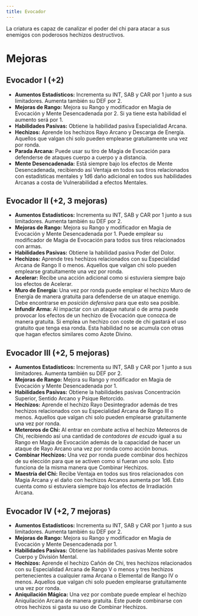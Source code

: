 ```yaml
---
title: Evocador
---
```


La criatura es capaz de canalizar el poder del chi para atacar a sus enemigos con poderosos hechizos destructivos. 

# Mejoras

## Evocador I (+2)

- **Aumentos Estadísticos:** Incrementa su INT, SAB y CAR por 1 junto a sus limitadores. Aumenta también su DEF por 2. 
- **Mejoras de Rango:** Mejora su Rango y modificador en Magia de Evocación y Mente Desencadenada por 2. Si ya tiene esta habilidad el aumento será por 1. 
- **Habilidades Pasivas:** Obtiene la habilidad pasiva Especialidad Arcana.
- **Hechizos:** Aprende los hechizos Rayo Arcano y Descarga de Energía. Aquellos que valgan chi solo pueden emplearse gratuitamente una vez por ronda.
- **Parada Arcana:** Puede usar su tiro de Magia de Evocación para defenderse de ataques cuerpo a cuerpo y a distancia.
- **Mente Desencadenada:** Está siempre bajo los efectos de Mente Desencadenada, recibiendo así Ventaja en todos sus tiros relacionados con estadísticas mentales y 1d6 daño adicional en todos sus habilidades Arcanas a costa de Vulnerabilidad a efectos Mentales.

## Evocador II (+2, 3 mejoras)

- **Aumentos Estadísticos:** Incrementa su INT, SAB y CAR por 1 junto a sus limitadores. Aumenta también su DEF por 2. 
- **Mejoras de Rango:** Mejora su Rango y modificador en Magia de Evocación y Mente Desencadenada por 1. Puede emplear su modificador de Magia de Evocación para todos sus tiros relacionados con armas.
- **Habilidades Pasivas:** Obtiene la habilidad pasiva Poder del Dolor.
- **Hechizos:** Aprende tres hechizos relacionados con su Especialidad Arcana de Rango II o menos. Aquellos que valgan chi solo pueden emplearse gratuitamente una vez por ronda.
- **Acelerar:** Recibe una acción adicional como si estuviera siempre bajo los efectos de Acelerar.
- **Muro de Energía:** Una vez por ronda puede emplear el hechizo Muro de Energía de manera gratuita para defenderse de un ataque enemigo. Debe encontrarse en *posición defensiva* para que esto sea posible.
- **Infundir Arma:** Al impactar con un ataque natural o de arma puede provocar los efectos de un hechizo de Evocación que conozca de manera gratuita. Si emplea un hechizo con coste de chi gastará el uso gratuito que tenga esa ronda. Esta habilidad no se acumula con otras que hagan efectos similares como Azote Divino.

## Evocador III (+2, 5 mejoras)

- **Aumentos Estadísticos:** Incrementa su INT, SAB y CAR por 1 junto a sus limitadores. Aumenta también su DEF por 2. 
- **Mejoras de Rango:** Mejora su Rango y modificador en Magia de Evocación y Mente Desencadenada por 1. 
- **Habilidades Pasivas:** Obtiene la habilidades pasivas Concentración Superior, Sentido Arcano y Psique Retorcido.
- **Hechizos:** Aprende el hechizo Rayo Desintegrador además de tres hechizos relacionados con su Especialidad Arcana de Rango III o menos. Aquellos que valgan chi solo pueden emplearse gratuitamente una vez por ronda.
- **Meteroros de Chi:** Al entrar en combate activa el hechizo Meteoros de Chi, recibiendo así una cantidad de *contadores de escudo* igual a su Rango en Magia de Evocación además de la capacidad de hacer un ataque de Rayo Arcano una vez por ronda como acción bonus.
- **Combinar Hechizos:** Una vez por ronda puede combinar dos hechizos de su elección para que se activen como si fueran uno solo. Esto funciona de la misma manera que Combinar Hechizos.
- **Maestría del Chi:** Recibe Ventaja en todos sus tiros relacionados con Magia Arcana y el daño con hechizos Arcanos aumenta por 1d6. Esto cuenta como si estuviera siempre bajo los efectos de Irradiación Arcana.

## Evocador IV (+2, 7 mejoras)

- **Aumentos Estadísticos:** Incrementa su INT, SAB y CAR por 1 junto a sus limitadores. Aumenta también su DEF por 2. 
- **Mejoras de Rango:** Mejora su Rango y modificador en Magia de Evocación y Mente Desencadenada por 1. 
- **Habilidades Pasivas:** Obtiene las habilidades pasivas Mente sobre Cuerpo y División Mental.
- **Hechizos:** Aprende el hechizo Cañón de Chi, tres hechizos relacionados con su Especialidad Arcana de Rango V o menos y tres hechizos pertenecientes a cualquier rama Arcana o Elemental de Rango IV o menos. Aquellos que valgan chi solo pueden emplearse gratuitamente una vez por ronda.
- **Aniquilación Mágica:** Una vez por combate puede emplear el hechizo Aniquilación Arcana de manera gratuita. Este puede combinarse con otros hechizos si gasta su uso de Combinar Hechizos.
